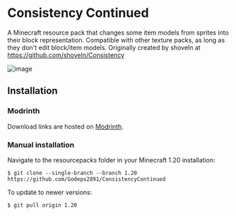 # Consistency Continued
A Minecraft resource pack that changes some item models from sprites into their block representation. Compatible with other texture packs, as long as they don't edit block/item models.
Originally created by shoveln at https://github.com/shoveln/Consistency

![image](https://raw.githubusercontent.com/Godeps2891/ConsistencyContinued/webassets/showcase2.webp)

## Installation
### Modrinth
Download links are hosted on [Modrinth](https://modrinth.com/resourcepack/consistency).
### Manual installation
Navigate to the resourcepacks folder in your Minecraft 1.20 installation:

```
$ git clone --single-branch --branch 1.20 https://github.com/Godeps2891/ConsistencyContinued
```

To update to newer versions:

```
$ git pull origin 1.20
```
